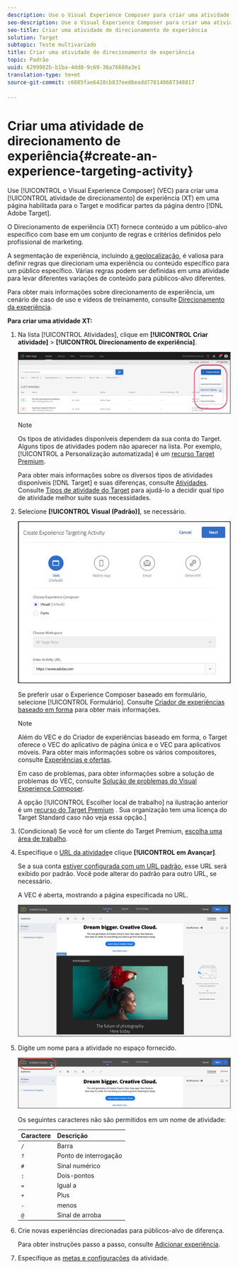 ```yaml
---
description: Use o Visual Experience Composer para criar uma atividade de direcionamento de experiência em uma página habilitada pelo Target e modificar partes da página no Target.
seo-description: Use o Visual Experience Composer para criar uma atividade de direcionamento de experiência (XT) em uma página ativada pelo Target e modificar partes da página no Adobe Target.
seo-title: Criar uma atividade de direcionamento de experiência
solution: Target
subtopic: Teste multivariado
title: Criar uma atividade de direcionamento de experiência
topic: Padrão
uuid: 6299982b-b1ba-4dd0-9c69-36a76680a3e1
translation-type: tm+mt
source-git-commit: c6085fae6428cb837eed6eadd778140687348817

---
```



# Criar uma atividade de direcionamento de experiência{#create-an-experience-targeting-activity}

Use [!UICONTROL o Visual Experience Composer] (VEC) para criar uma [!UICONTROL atividade de direcionamento] de experiência (XT) em uma página habilitada para o Target e modificar partes da página dentro [!DNL Adobe Target].

O Direcionamento de experiência (XT) fornece conteúdo a um público-alvo específico com base em um conjunto de regras e critérios definidos pelo profissional de marketing.

A segmentação de experiência, incluindo [a geolocalização](/help/c-target/c-audiences/c-target-rules/geo.md), é valiosa para definir regras que direcionam uma experiência ou conteúdo específico para um público específico. Várias regras podem ser definidas em uma atividade para levar diferentes variações de conteúdo para públicos-alvo diferentes.

Para obter mais informações sobre direcionamento de experiência, um cenário de caso de uso e vídeos de treinamento, consulte [Direcionamento da experiência](/help/c-activities/t-experience-target/experience-target.md).

**Para criar uma atividade XT:**

1. Na lista [!UICONTROL Atividades], clique em **[!UICONTROL Criar atividade]** &gt; **[!UICONTROL Direcionamento de experiência]**.

   ![Criar atividade &gt; Direcionamento da experiência](/help/c-activities/t-experience-target/t-xt-create/assets/xt_select-1.png)

   >[!NOTE]
   >
   >Os tipos de atividades disponíveis dependem da sua conta do Target. Alguns tipos de atividades podem não aparecer na lista. Por exemplo, [!UICONTROL a Personalização automatizada] é um [recurso Target Premium](/help/c-intro/intro.md#premium).
   >
   >Para obter mais informações sobre os diversos tipos de atividades disponíveis [!DNL Target] e suas diferenças, consulte [Atividades](../../../c-activities/activities.md#concept_D317A95A1AB54674BA7AB65C7985BA03). Consulte [Tipos de atividade do Target](/help/c-activities/target-activities-guide.md) para ajudá-lo a decidir qual tipo de atividade melhor suite suas necessidades.

1. Selecione **[!UICONTROL Visual (Padrão)]**, se necessário.

   ![Caixa de diálogo Criar atividade de direcionamento de experiência](/help/c-activities/t-experience-target/t-xt-create/assets/form_url-new.png)

   Se preferir usar o Experience Composer baseado em formulário, selecione [!UICONTROL Formulário]. Consulte [Criador de experiências baseado em forma](/help/c-experiences/form-experience-composer.md) para obter mais informações.

   >[!NOTE]
   >
   >Além do VEC e do Criador de experiências baseado em forma, o Target oferece o VEC do aplicativo de página única e o VEC para aplicativos móveis. Para obter mais informações sobre os vários compositores, consulte [Experiências e ofertas](/help/c-experiences/experiences.md).
   >
   >Em caso de problemas, para obter informações sobre a solução de problemas do VEC, consulte [Solução de problemas do Visual Experience Composer](/help/c-experiences/c-visual-experience-composer/r-troubleshoot-composer/troubleshoot-composer.md).
   >
   >A opção [!UICONTROL Escolher local de trabalho] na ilustração anterior é um [recurso do Target Premium](/help/c-intro/intro.md) . Sua organização tem uma licença do Target Standard caso não veja essa opção.]

1. (Condicional) Se você for um cliente do Target Premium, [escolha uma área de trabalho](/help/administrating-target/c-user-management/property-channel/property-channel.md).

1. Especifique o [URL da atividade](../../../c-activities/t-experience-target/t-xt-create/xt-activity-url.md#concept_D28549AAA0A14E3BB5F05F32BE8ABC90)e clique **[!UICONTROL em Avançar]**.

   Se a sua conta [estiver configurada com um URL padrão](/help/administrating-target/r-target-account-preferences/target-account-preferences.md), esse URL será exibido por padrão. Você pode alterar do padrão para outro URL, se necessário.

   A VEC é aberta, mostrando a página especificada no URL.

   ![Atividade de direcionamento de experiência no VEC](/help/c-activities/t-experience-target/t-xt-create/assets/xt-in-vec.png)

1. Digite um nome para a atividade no espaço fornecido.

   ![Campo name](/help/c-activities/t-experience-target/t-xt-create/assets/xt_name-new.png)

   Os seguintes caracteres não são permitidos em um nome de atividade:

   | Caractere | Descrição |
   |--- |--- |
   | `/` | Barra |
   | `?` | Ponto de interrogação |
   | `#` | Sinal numérico |
   | `:` | Dois-pontos |
   | `=` | Igual a |
   | `+` | Plus |
   | `-` | menos |
   | `@` | Sinal de arroba |

1. Crie novas experiências direcionadas para públicos-alvo de diferença.

   Para obter instruções passo a passo, consulte [Adicionar experiência](/help/c-activities/t-experience-target/t-xt-create/xt-add-experience.md).

1. Especifique as [metas e configurações](../../../c-activities/t-experience-target/t-xt-create/xt-goals-and-settings.md#reference_B25389FD6F3A4989801E740364B089CC) da atividade.